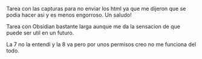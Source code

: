 Tarea con las capturas para no enviar los html ya que me dijeron que se podia hacer asi y es menos engorroso. Un saludo!


Tarea con Obsidian bastante larga aunque me da la sensacion de que puede ser util en un futuro.

La 7 no la entendi y la 8 va pero por unos permisos creo no me funciona del todo.
